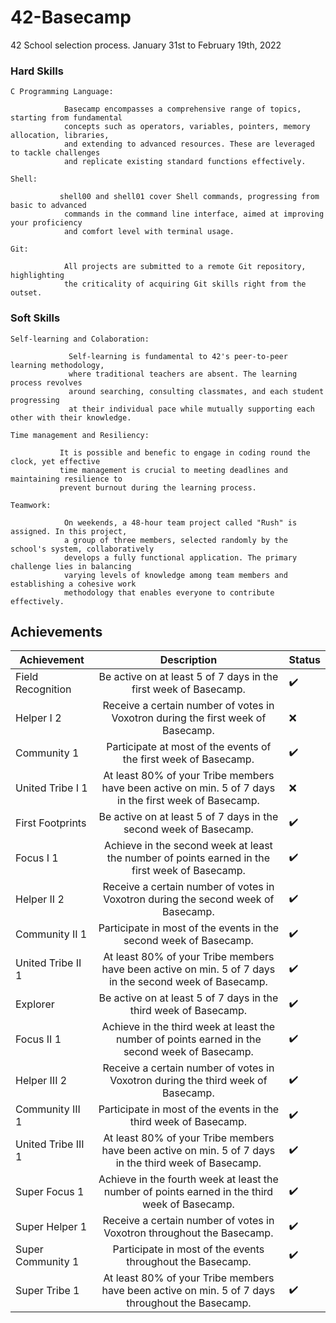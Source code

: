 # 42-Basecamp
42 School selection process. January 31st to February 19th, 2022

### Hard Skills

    C Programming Language:
    
                Basecamp encompasses a comprehensive range of topics, starting from fundamental 
                concepts such as operators, variables, pointers, memory allocation, libraries, 
                and extending to advanced resources. These are leveraged to tackle challenges 
                and replicate existing standard functions effectively.

    Shell:          
    
               shell00 and shell01 cover Shell commands, progressing from basic to advanced 
                commands in the command line interface, aimed at improving your proficiency 
                and comfort level with terminal usage.

    Git:
    
                All projects are submitted to a remote Git repository, highlighting 
                the criticality of acquiring Git skills right from the outset.

### Soft Skills

    Self-learning and Colaboration:
    
                 Self-learning is fundamental to 42's peer-to-peer learning methodology, 
                 where traditional teachers are absent. The learning process revolves 
                 around searching, consulting classmates, and each student progressing 
                 at their individual pace while mutually supporting each other with their knowledge.

    Time management and Resiliency:
    
               It is possible and benefic to engage in coding round the clock, yet effective 
               time management is crucial to meeting deadlines and maintaining resilience to 
               prevent burnout during the learning process.
    
    Teamwork: 
    
                On weekends, a 48-hour team project called "Rush" is assigned. In this project, 
                a group of three members, selected randomly by the school's system, collaboratively 
                develops a fully functional application. The primary challenge lies in balancing 
                varying levels of knowledge among team members and establishing a cohesive work 
                methodology that enables everyone to contribute effectively.
                
## Achievements

|  Achievement  | Description | Status 
|------------|:-------:|:---------------|
| Field Recognition | Be active on at least 5 of 7 days in the first week of Basecamp. | ✔️ |
| Helper I 2 | Receive a certain number of votes in Voxotron during the first week of Basecamp. | ❌ |
| Community 1 | Participate at most of the events of the first week of Basecamp. | ✔️ |
| United Tribe I 1 | At least 80% of your Tribe members have been active on min. 5 of 7 days in the first week of Basecamp. | ❌ | 
| First Footprints | Be active on at least 5 of 7 days in the second week of Basecamp. | ✔️ |
| Focus I 1 | Achieve in the second week at least the number of points earned in the first week of Basecamp. | ✔️ |
| Helper II 2 | Receive a certain number of votes in Voxotron during the second week of Basecamp. | ✔️ |
| Community II 1 | Participate in most of the events in the second week of Basecamp. | ✔️ |
| United Tribe II 1 | At least 80% of your Tribe members have been active on min. 5 of 7 days in the second week of Basecamp. | ✔️ |
| Explorer | Be active on at least 5 of 7 days in the third week of Basecamp. | ✔️ |
| Focus II 1 | Achieve in the third week at least the number of points earned in the second week of Basecamp. | ✔️ |
| Helper III 2 | Receive a certain number of votes in Voxotron during the third week of Basecamp. | ✔️ |
| Community III 1 | Participate in most of the events in the third week of Basecamp. | ✔️ |
| United Tribe III 1 | At least 80% of your Tribe members have been active on min. 5 of 7 days in the third week of Basecamp. | ✔️ |
| Super Focus 1 |Achieve in the fourth week at least the number of points earned in the third week of Basecamp. | ✔️ |
| Super Helper 1 | Receive a certain number of votes in Voxotron throughout the Basecamp. | ✔️ |
| Super Community 1 | Participate in most of the events throughout the Basecamp. | ✔️ |
| Super Tribe 1 | At least 80% of your Tribe members have been active on min. 5 of 7 days throughout the Basecamp. |✔️ |

